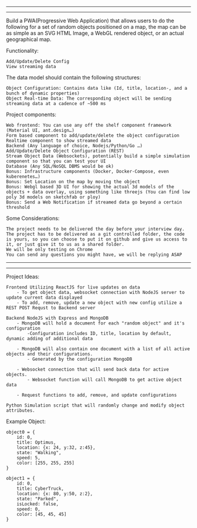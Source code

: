 ******************************************************************************
******************************************************************************
Build a PWA(Progressive Web Application) that allows users to do the following for a set of random objects positioned on a map, 
the map can be as simple as an SVG HTML Image, a WebGL rendered object, or an actual geographical map.


Functionality:

    Add/Update/Delete Config
    View streaming data



The data model should contain the following structures:

    Object Configuration: Contains data like (Id, title, location-, and a bunch of dynamic properties)
    Object Real-time Data: The corresponding object will be sending streaming data at a cadence of ~500 ms



Project components:

    Web frontend: You can use any off the shelf component framework (Material UI, ant.design…)
    Form based component to add/update/delete the object configuration
    Realtime component to show streamed data
    Backend (Any language of choice, Nodejs/Python/Go …)
    Add/Update/Delete Object Configuration (REST)
    Stream Object Data (Websockets), potentially build a simple simulation component so that you can test your UI
    Database (Any SQL/NoSQL DBMS would be ok)
    Bonus: Infrastructure components (Docker, Docker-Compose, even kuberenetes…)
    Bonus: Set Location on the map by moving the object
    Bonus: Webgl based 3D UI for showing the actual 3d models of the objects + data overlay, using something like threejs (You can find low poly 3d models on sketchfab or ploy)
    Bonus: Send a Web Notification if streamed data go beyond a certain threshold



Some Considerations:

    The project needs to be delivered the day before your interview day.
    The project has to be delivered as a git controlled folder, the code is yours, so you can choose to put it on github and give us access to it, or just give it to us as a shared folder.
    We will be only testing on Chrome
    You can send any questions you might have, we will be replying ASAP
******************************************************************************
******************************************************************************













Project Ideas:

    Frontend Utilizing ReactJS for live updates on data
        - To get object data, websocket connection with NodeJS server to update current data displayed 
        - To add, remove, update a new object with new config utilize a REST POST Requst to Backend server
    
    Backend NodeJS with Express and MongoDB
        - MongoDB will hold a document for each "random object" and it's configuration
            -Configuration includes ID, title, location by default, dynamic adding of additional data
        
        - MongoDB will also contain one document with a list of all active objects and their configurations.
            - Generated by the configuration MongoDB

        - Websocket connection that will send back data for active objects.
            - Websocket function will call MongoDB to get active object data
        
        - Request functions to add, remove, and update configurations

    Python Simulation script that will randomly change and modify object attributes.




Example Object:

    object0 = {
        id: 0,
        title: Optimus,
        location: {x: 24, y:32, z:45},
        state: "Walking",
        speed: 5,
        color: [255, 255, 255]
    }

    object1 = {
        id: 0,
        title: CyberTruck,
        location: {x: 80, y:50, z:2},
        state: "Parked",
        isLocked: false,
        speed: 0,
        color: [45, 45, 45]
    }
